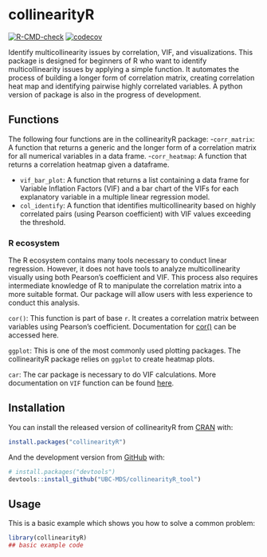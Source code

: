 
<!-- README.md is generated from README.Rmd. Please edit that file -->

# collinearityR

<!-- badges: start -->

[![R-CMD-check](https://github.com/UBC-MDS/collinearityR_tool/workflows/R-CMD-check/badge.svg)](https://github.com/UBC-MDS/collinearityR_tool/actions)
[![codecov](https://codecov.io/gh/UBC-MDS/collinearityR_tool/branch/main/graph/badge.svg?token=h7Rr0ifLCh)](https://codecov.io/gh/UBC-MDS/collinearityR_tool)
<!-- badges: end -->

Identify multicollinearity issues by correlation, VIF, and
visualizations. This package is designed for beginners of R who want to
identify multicollinearity issues by applying a simple function. It
automates the process of building a longer form of correlation matrix,
creating correlation heat map and identifying pairwise highly correlated
variables. A python version of package is also in the progress of
development.

## Functions

The following four functions are in the collinearityR package: 
-`corr_matrix`: A function that returns a generic and the longer form of
a correlation matrix for all numerical variables in a data frame. 
-`corr_heatmap`: A function that returns a correlation heatmap given a
dataframe. 
- `vif_bar_plot`: A function that returns a list containing a
data frame for Variable Inflation Factors (VIF) and a bar chart of the
VIFs for each explanatory variable in a multiple linear regression
model. 
- `col_identify`: A function that identifies multicollinearity
based on highly correlated pairs (using Pearson coefficient) with VIF
values exceeding the threshold.

### R ecosystem

The R ecosystem contains many tools necessary to conduct linear
regression. However, it does not have tools to analyze multicollinearity
visually using both Pearson’s coefficient and VIF. This process also
requires intermediate knowledge of R to manipulate the correlation
matrix into a more suitable format. Our package will allow users with
less experience to conduct this analysis.

`cor()`: This function is part of base `r`. It creates a correlation
matrix between variables using Pearson’s coefficient. Documentation for
[cor()](%22https://www.rdocumentation.org/packages/stats/versions/3.6.2/topics/cor%22)
can be accessed here.

`ggplot`: This is one of the most commonly used plotting packages. The
collinearityR package relies on `ggplot` to create heatmap plots.

`car`: The car package is necessary to do VIF calculations. More
documentation on `VIF` function can be found
[here](%22https://www.rdocumentation.org/packages/regclass/versions/1.6/topics/VIF%22).

## Installation

You can install the released version of collinearityR from
[CRAN](https://CRAN.R-project.org) with:

``` r
install.packages("collinearityR")
```

And the development version from [GitHub](https://github.com/) with:

``` r
# install.packages("devtools")
devtools::install_github("UBC-MDS/collinearityR_tool")
```

## Usage

This is a basic example which shows you how to solve a common problem:

``` r
library(collinearityR)
## basic example code
```
